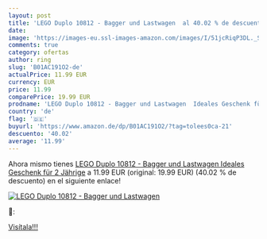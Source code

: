 ```yaml
---
layout: post
title: 'LEGO Duplo 10812 - Bagger und Lastwagen  al 40.02 % de descuento'
date: 
image: 'https://images-eu.ssl-images-amazon.com/images/I/51jcRiqP3DL._SL200_.jpg'
comments: true
category: ofertas
author: ring
slug: 'B01AC191O2-de'
actualPrice: 11.99 EUR
currency: EUR
price: 11.99
comparePrice: 19.99 EUR
prodname: 'LEGO Duplo 10812 - Bagger und Lastwagen  Ideales Geschenk für 2 Jährige'
country: 'de'
flag: '🇩🇪'
buyurl: 'https://www.amazon.de/dp/B01AC191O2/?tag=tolees0ca-21'
descuento: '40.02'
average: '11.99'
---
```


Ahora mismo tienes [LEGO Duplo 10812 - Bagger und Lastwagen  Ideales Geschenk für 2 Jährige](https://www.amazon.de/dp/B01AC191O2/?tag=tolees0ca-21) a 11.99 EUR (original: 19.99 EUR) (40.02 %  de descuento) en el siguiente enlace!

[![LEGO Duplo 10812 - Bagger und Lastwagen ](https://images-eu.ssl-images-amazon.com/images/I/51jcRiqP3DL._SL200_.jpg)](https://www.amazon.de/dp/B01AC191O2/?tag=tolees0ca-21)

🔎:


[Visítala!!!](https://www.amazon.de/dp/B01AC191O2/?tag=tolees0ca-21)
